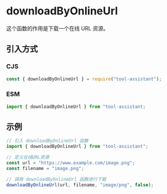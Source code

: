 # downloadByOnlineUrl

这个函数的作用是下载一个在线 URL 资源。

## 引入方式

### CJS

```javascript
const { downloadByOnlineUrl } = require("tool-assistant");
```

### ESM

```javascript
import { downloadByOnlineUrl } from "tool-assistant;
```

## 示例

```javascript
// 引入 downloadByOnlineUrl 函数
import { downloadByOnlineUrl } from "tool-assistant";

// 定义在线URL资源
const url = "https://www.example.com/image.png";
const filename = "image.png";

// 调用 downloadByOnlineUrl 函数进行下载
downloadByOnlineUrl(url, filename, "image/png", false);
```
